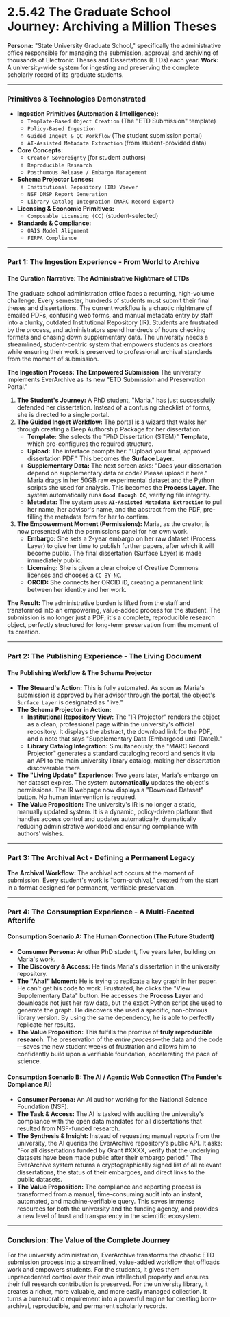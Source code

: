 # 2.5.42 The Graduate School Journey: Archiving a Million Theses

**Persona:** "State University Graduate School," specifically the administrative office responsible for managing the submission, approval, and archiving of thousands of Electronic Theses and Dissertations (ETDs) each year.
**Work:** A university-wide system for ingesting and preserving the complete scholarly record of its graduate students.

---

### **Primitives & Technologies Demonstrated**

*   **Ingestion Primitives (Automation & Intelligence):**
    *   `Template-Based Object Creation` (The "ETD Submission" template)
    *   `Policy-Based Ingestion`
    *   `Guided Ingest & QC Workflow` (The student submission portal)
    *   `AI-Assisted Metadata Extraction` (from student-provided data)
*   **Core Concepts:**
    *   `Creator Sovereignty` (for student authors)
    *   `Reproducible Research`
    *   `Posthumous Release / Embargo Management`
*   **Schema Projector Lenses:**
    *   `Institutional Repository (IR) Viewer`
    *   `NSF DMSP Report Generation`
    *   `Library Catalog Integration (MARC Record Export)`
*   **Licensing & Economic Primitives:**
    *   `Composable Licensing (CC)` (student-selected)
*   **Standards & Compliance:**
    *   `OAIS Model Alignment`
    *   `FERPA Compliance`

---

### **Part 1: The Ingestion Experience - From World to Archive**

#### **The Curation Narrative: The Administrative Nightmare of ETDs**
The graduate school administration office faces a recurring, high-volume challenge. Every semester, hundreds of students must submit their final theses and dissertations. The current workflow is a chaotic nightmare of emailed PDFs, confusing web forms, and manual metadata entry by staff into a clunky, outdated Institutional Repository (IR). Students are frustrated by the process, and administrators spend hundreds of hours checking formats and chasing down supplementary data. The university needs a streamlined, student-centric system that empowers students as creators while ensuring their work is preserved to professional archival standards from the moment of submission.

**The Ingestion Process: The Empowered Submission**
The university implements EverArchive as its new "ETD Submission and Preservation Portal."

1.  **The Student's Journey:** A PhD student, "Maria," has just successfully defended her dissertation. Instead of a confusing checklist of forms, she is directed to a single portal.
2.  **The Guided Ingest Workflow:** The portal is a wizard that walks her through creating a Deep Authorship Package for her dissertation.
    *   **Template:** She selects the "PhD Dissertation (STEM)" **Template**, which pre-configures the required structure.
    *   **Upload:** The interface prompts her: "Upload your final, approved dissertation PDF." This becomes the **Surface Layer**.
    *   **Supplementary Data:** The next screen asks: "Does your dissertation depend on supplementary data or code? Please upload it here." Maria drags in her 50GB raw experimental dataset and the Python scripts she used for analysis. This becomes the **Process Layer**. The system automatically runs **`Good Enough QC`**, verifying file integrity.
    *   **Metadata:** The system uses **`AI-Assisted Metadata Extraction`** to pull her name, her advisor's name, and the abstract from the PDF, pre-filling the metadata form for her to confirm.
3.  **The Empowerment Moment (Permissions):** Maria, as the creator, is now presented with the permissions panel for her own work.
    *   **Embargo:** She sets a 2-year embargo on her raw dataset (Process Layer) to give her time to publish further papers, after which it will become public. The final dissertation (Surface Layer) is made immediately public.
    *   **Licensing:** She is given a clear choice of Creative Commons licenses and chooses a `CC BY-NC`.
    *   **ORCID:** She connects her ORCID iD, creating a permanent link between her identity and her work.

**The Result:** The administrative burden is lifted from the staff and transformed into an empowering, value-added process for the student. The submission is no longer just a PDF; it's a complete, reproducible research object, perfectly structured for long-term preservation from the moment of its creation.

---

### **Part 2: The Publishing Experience - The Living Document**

#### **The Publishing Workflow & The Schema Projector**
*   **The Steward's Action:** This is fully automated. As soon as Maria's submission is approved by her advisor through the portal, the object's `Surface Layer` is designated as "live."
*   **The Schema Projector in Action:**
    *   **Institutional Repository View:** The "IR Projector" renders the object as a clean, professional page within the university's official repository. It displays the abstract, the download link for the PDF, and a note that says "Supplementary Data (Embargoed until [Date])."
    *   **Library Catalog Integration:** Simultaneously, the "MARC Record Projector" generates a standard cataloging record and sends it via an API to the main university library catalog, making her dissertation discoverable there.
*   **The "Living Update" Experience:** Two years later, Maria's embargo on her dataset expires. The system **automatically** updates the object's permissions. The IR webpage now displays a "Download Dataset" button. No human intervention is required.
*   **The Value Proposition:** The university's IR is no longer a static, manually updated system. It is a dynamic, policy-driven platform that handles access control and updates automatically, dramatically reducing administrative workload and ensuring compliance with authors' wishes.

---

### **Part 3: The Archival Act - Defining a Permanent Legacy**

**The Archival Workflow:**
The archival act occurs at the moment of submission. Every student's work is "born-archival," created from the start in a format designed for permanent, verifiable preservation.

---

### **Part 4: The Consumption Experience - A Multi-Faceted Afterlife**

#### **Consumption Scenario A: The Human Connection (The Future Student)**
*   **Consumer Persona:** Another PhD student, five years later, building on Maria's work.
*   **The Discovery & Access:** He finds Maria's dissertation in the university repository.
*   **The "Aha!" Moment:** He is trying to replicate a key graph in her paper. He can't get his code to work. Frustrated, he clicks the "View Supplementary Data" button. He accesses the **Process Layer** and downloads not just her raw data, but the exact Python script she used to generate the graph. He discovers she used a specific, non-obvious library version. By using the same dependency, he is able to perfectly replicate her results.
*   **The Value Proposition:** This fulfills the promise of **truly reproducible research**. The preservation of the *entire process*—the data and the code—saves the new student weeks of frustration and allows him to confidently build upon a verifiable foundation, accelerating the pace of science.

#### **Consumption Scenario B: The AI / Agentic Web Connection (The Funder's Compliance AI)**
*   **Consumer Persona:** An AI auditor working for the National Science Foundation (NSF).
*   **The Task & Access:** The AI is tasked with auditing the university's compliance with the open data mandates for all dissertations that resulted from NSF-funded research.
*   **The Synthesis & Insight:** Instead of requesting manual reports from the university, the AI queries the EverArchive repository's public API. It asks: "For all dissertations funded by Grant #XXXX, verify that the underlying datasets have been made public after their embargo period." The EverArchive system returns a cryptographically signed list of all relevant dissertations, the status of their embargoes, and direct links to the public datasets.
*   **The Value Proposition:** The compliance and reporting process is transformed from a manual, time-consuming audit into an instant, automated, and machine-verifiable query. This saves immense resources for both the university and the funding agency, and provides a new level of trust and transparency in the scientific ecosystem.

---

### **Conclusion: The Value of the Complete Journey**
For the university administration, EverArchive transforms the chaotic ETD submission process into a streamlined, value-added workflow that offloads work and empowers students. For the students, it gives them unprecedented control over their own intellectual property and ensures their full research contribution is preserved. For the university library, it creates a richer, more valuable, and more easily managed collection. It turns a bureaucratic requirement into a powerful engine for creating born-archival, reproducible, and permanent scholarly records.